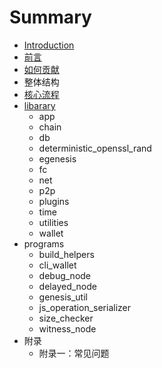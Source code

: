 # Summary

* [Introduction](README.md)
* [前言](qian-yan.md)
* [如何贡献](ru-he-gong-xian.md)
* 整体结构
* [核心流程](he-xin-liu-cheng.md)
* [libarary](libarary.md)
  * app
  * chain
  * db
  * deterministic\_openssl\_rand
  * egenesis
  * fc
  * net
  * p2p
  * plugins
  * time
  * utilities
  * wallet
* programs
  * build\_helpers
  * cli\_wallet
  * debug\_node
  * delayed\_node
  * genesis\_util
  * js\_operation\_serializer
  * size\_checker
  * witness\_node
* 附录
  * 附录一：常见问题
